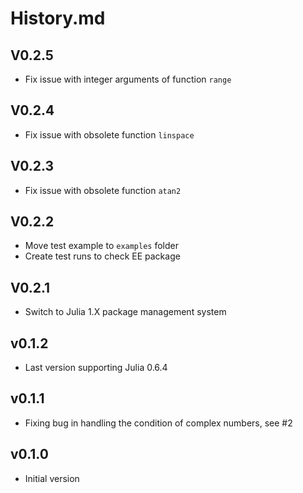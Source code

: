 # History.md

## V0.2.5
- Fix issue with integer arguments of function `range`

## V0.2.4
- Fix issue with obsolete function `linspace`

## V0.2.3
- Fix issue with obsolete function `atan2`

## V0.2.2
- Move test example to `examples` folder
- Create test runs to check EE package

## V0.2.1
- Switch to Julia 1.X package management system

## v0.1.2
- Last version supporting Julia 0.6.4

## v0.1.1
- Fixing bug in handling the condition of complex numbers, see #2

## v0.1.0
- Initial version
